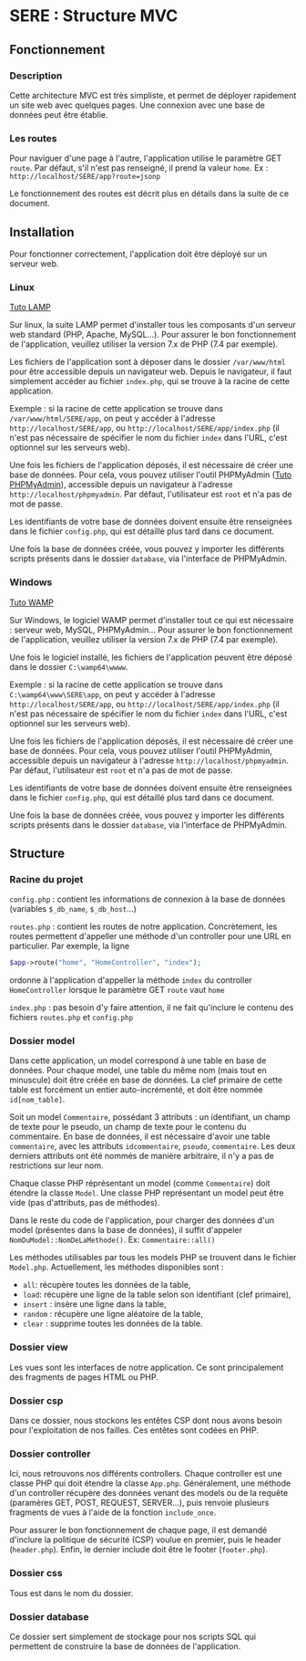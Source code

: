 # SERE : Structure MVC

## Fonctionnement

### Description

Cette architecture MVC est très simpliste, et permet de déployer rapidement un site web avec quelques pages. Une connexion avec une base de données peut être établie.

### Les routes

Pour naviguer d'une page à l'autre, l'application utilise le paramètre GET `route`. Par défaut, s'il n'est pas renseigné, il prend la valeur `home`. Ex : `http://localhost/SERE/app?route=jsonp`

Le fonctionnement des routes est décrit plus en détails dans la suite de ce document.

## Installation

Pour fonctionner correctement, l'application doit être déployé sur un serveur web.

### Linux

[Tuto LAMP](https://www.javatpoint.com/how-to-install-lamp-in-ubuntu)

Sur linux, la suite LAMP permet d'installer tous les composants d'un serveur web standard (PHP, Apache, MySQL...). Pour assurer le bon fonctionnement de l'application, veuillez utiliser la version 7.x de PHP (7.4 par exemple).

Les fichiers de l'application sont à déposer dans le dossier `/var/www/html` pour être accessible depuis un navigateur web. Depuis le navigateur, il faut simplement accéder au fichier `index.php`, qui se trouve à la racine de cette application.

Exemple : si la racine de cette application se trouve dans `/var/www/html/SERE/app`, on peut y accéder à l'adresse `http://localhost/SERE/app`, ou `http://localhost/SERE/app/index.php` (il n'est pas nécessaire de spécifier le nom du fichier `index` dans l'URL, c'est optionnel sur les serveurs web).

Une fois les fichiers de l'application déposés, il est nécessaire dé créer une base de données. Pour cela, vous pouvez utiliser l'outil PHPMyAdmin ([Tuto PHPMyAdmin](https://www.linuxshelltips.com/install-phpmyadmin-in-linux/)), accessible depuis un navigateur à l'adresse `http://localhost/phpmyadmin`. Par défaut, l'utilisateur est `root` et n'a pas de mot de passe.

Les identifiants de votre base de données doivent ensuite être renseignées dans le fichier `config.php`, qui est détaillé plus tard dans ce document.

Une fois la base de données créée, vous pouvez y importer les différents scripts présents dans le dossier `database`, via l'interface de PHPMyAdmin.


### Windows

[Tuto WAMP](https://www.c-sharpcorner.com/article/how-to-install-wamp-server-in-windows-10/)

Sur Windows, le logiciel WAMP permet d'installer tout ce qui est nécessaire : serveur web, MySQL, PHPMyAdmin... Pour assurer le bon fonctionnement de l'application, veuillez utiliser la version 7.x de PHP (7.4 par exemple).

Une fois le logiciel installé, les fichiers de l'application peuvent être déposé dans le dossier `C:\wamp64\wwww`.

Exemple : si la racine de cette application se trouve dans `C:\wamp64\www\SERE\app`, on peut y accéder à l'adresse `http://localhost/SERE/app`, ou `http://localhost/SERE/app/index.php` (il n'est pas nécessaire de spécifier le nom du fichier `index` dans l'URL, c'est optionnel sur les serveurs web).

Une fois les fichiers de l'application déposés, il est nécessaire dé créer une base de données. Pour cela, vous pouvez utiliser l'outil PHPMyAdmin, accessible depuis un navigateur à l'adresse `http://localhost/phpmyadmin`. Par défaut, l'utilisateur est `root` et n'a pas de mot de passe.

Les identifiants de votre base de données doivent ensuite être renseignées dans le fichier `config.php`, qui est détaillé plus tard dans ce document.

Une fois la base de données créée, vous pouvez y importer les différents scripts présents dans le dossier `database`, via l'interface de PHPMyAdmin.

## Structure

### Racine du projet

`config.php` : contient les informations de connexion à la base de données (variables `$_db_name`, `$_db_host`...)

`routes.php` : contient les routes de notre application. Concrètement, les routes permettent d'appeller une méthode d'un controller pour une URL en particulier. Par exemple, la ligne
```php
$app->route("home", "HomeController", "index");
```
ordonne à l'application d'appeller la méthode `index` du controller `HomeController` lorsque le paramètre GET `route` vaut `home`

`index.php` : pas besoin d'y faire attention, il ne fait qu'inclure le contenu des fichiers `routes.php` et `config.php`

### Dossier model

Dans cette application, un model correspond à une table en base de données. Pour chaque model, une table du même nom (mais tout en minuscule) doit être créée en base de données. La clef primaire de cette table est forcément un entier auto-incrémenté, et doit être nommée `id[nom_table]`.

Soit un model `Commentaire`, possédant 3 attributs : un identifiant, un champ de texte pour le pseudo, un champ de texte pour le contenu du commentaire. En base de données, il est nécessaire d'avoir une table `commentaire`, avec les attributs `idcommentaire`, `pseudo`, `commentaire`. Les deux derniers attributs ont été nommés de manière arbitraire, il n'y a pas de restrictions sur leur nom.

Chaque classe PHP réprésentant un model (comme `Commentaire`) doit étendre la classe `Model`. Une classe PHP représentant un model peut être vide (pas d'attributs, pas de méthodes).

Dans le reste du code de l'application, pour charger des données d'un model (présentes dans la base de données), il suffit d'appeler `NomDuModel::NomDeLaMethode()`. Ex: `Commentaire::all()`

Les méthodes utilisables par tous les models PHP se trouvent dans le fichier `Model.php`. Actuellement, les méthodes disponibles sont :
- `all`: récupère toutes les données de la table,
- `load`: récupère une ligne de la table selon son identifiant (clef primaire),
- `insert` : insère une ligne dans la table,
- `random` : récupère une ligne aléatoire de la table,
- `clear` : supprime toutes les données de la table.

### Dossier view

Les vues sont les interfaces de notre application. Ce sont principalement des fragments de pages HTML ou PHP.

### Dossier csp

Dans ce dossier, nous stockons les entêtes CSP dont nous avons besoin pour l'exploitation de nos failles. Ces entêtes sont codées en PHP.

### Dossier controller

Ici, nous retrouvons nos différents controllers. Chaque controller est une classe PHP qui doit étendre la classe `App.php`. Généralement, une méthode d'un controller récupère des données venant des models ou de la requête (paramères GET, POST, REQUEST, SERVER...), puis renvoie plusieurs fragments de vues à l'aide de la fonction `include_once`.

Pour assurer le bon fonctionnement de chaque page, il est demandé d'inclure la politique de sécurité (CSP) voulue en premier, puis le header (`header.php`). Enfin, le dernier include doit être le footer (`footer.php`). 

### Dossier css

Tous est dans le nom du dossier.

### Dossier database

Ce dossier sert simplement de stockage pour nos scripts SQL qui permettent de construire la base de données de l'application.